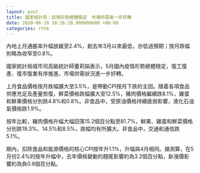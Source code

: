 ```yaml
---
layout: post
title: 國家統計局：疫情形勢總體穩定　市場供需進一步好轉
date: 2020-06-10 10:26:28.000000000 +08:00
categories: rthk
---
```


內地上月通脹率升幅放緩至2.4%，創去年3月以來最低，亦低過預期；按月跌幅則略為收窄至0.8%。

國家統計局城市司高級統計師董莉娟表示，5月國內疫情形勢總體穩定，復工復產、復市復業有序推進，市場供需狀況進一步好轉。

上月食品價格按月跌幅擴大至3.5%，是帶動CPI按月下跌的主因。隨着各項食品供應充足及產量恢復，鮮菜價格跌幅擴大至12.5%，豬肉價格繼續跌8.1%，雞蛋和鮮果價格分別跌4.8%和0.8%。非食品中，受原油價格持續疲弱影響，液化石油氣價格跌1.9%。

按年比較，豬肉價格升幅大幅回落15.2個百分點至81.7%，鮮果、雞蛋和鮮菜價格分別跌19.3%、14.5%和8.5%，跌幅均有所擴大。非食品中，交通和通信跌5.1%。

期內，扣除食品和能源價格的核心CPI按年升1.1%，升幅與4月相同。據測算，在5月份2.4%的按年升幅中，去年價格變動的翹尾影響約為3.2個百分點，新漲價影響約為負0.8個百分點。
